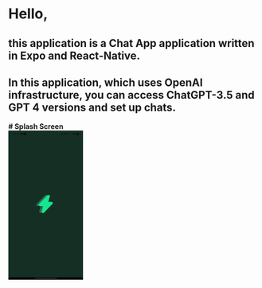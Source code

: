 # Hello,
## this application is a **Chat App** application written in **Expo** and **React-Native**.
## In this application, which uses **OpenAI** infrastructure, you can access **ChatGPT-3.5** and **GPT 4** versions and set up chats.


__# Splash Screen__ <br />
<img style="width:150px; height:300px" src="./grknai/Splash.jpg" />
